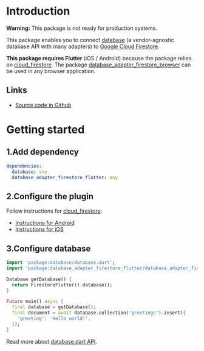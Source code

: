 # Introduction
__Warning:__ This package is not ready for production systems.

This package enables you to connect [database](https://pub.dev/packages/database) (a vendor-agnostic
database API with many adapters) to [Google Cloud Firestore](https://cloud.google.com/firestore/).

__This package requires Flutter__ (iOS / Android) because the package relies on
[cloud_firestore](https://pub.dev/packages/cloud_firestore). The package
[database_adapter_firestore_browser](https://pub.dev/packages/database_adapter_firestore_browser)
can be used in any browser application.

## Links
  * [Source code in Github](https://github.com/dint-dev/database/tree/master/adapters/firestore_flutter/lib)

# Getting started
## 1.Add dependency
```yaml
dependencies:
  database: any
  database_adapter_firestore_flutter: any
```

## 2.Configure the plugin
Follow instructions for [cloud_firestore](https://pub.dev/packages/cloud_firestore):
  * [Instructions for Android](https://firebase.google.com/docs/android/setup#add_the_sdk)
  * [Instructions for iOS](https://firebase.google.com/docs/ios/setup)


## 3.Configure database
```dart
import 'package:database/database.dart';
import 'package:database_adapter_firestore_flutter/database_adapter_firestore_flutter.dart';

Database getDatabase() {
  return FirestoreFlutter().database();
}

Future main() async {
  final database = getDatabase();
  final document = await database.collection('greetings').insert({
    'greeting': 'Hello world!',
  });
}
```

Read more about [database.dart API](https://pub.dev/packages/database).
